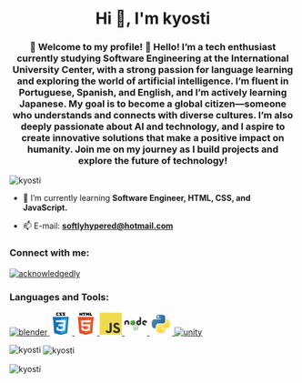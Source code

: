 <h1 align="center">Hi 👋, I'm kyosti</h1>
<h3 align="center">👋 Welcome to my profile! 👋 Hello! I’m a tech enthusiast currently studying Software Engineering at the International University Center, with a strong passion for language learning and exploring the world of artificial intelligence. I’m fluent in Portuguese, Spanish, and English, and I’m actively learning Japanese. My goal is to become a global citizen—someone who understands and connects with diverse cultures. I’m also deeply passionate about AI and technology, and I aspire to create innovative solutions that make a positive impact on humanity. Join me on my journey as I build projects and explore the future of technology!</h3>

<p align="left"> <img src="https://komarev.com/ghpvc/?username=kyosti&label=Profile%20views&color=0e75b6&style=flat" alt="kyosti" /> </p>

- 🌱 I’m currently learning **Software Engineer, HTML, CSS, and JavaScript.**

- 📫 E-mail: **softlyhypered@hotmail.com**

<h3 align="left">Connect with me:</h3>
<p align="left">
<a href="https://discord.gg/acknowledgedly" target="blank"><img align="center" src="https://raw.githubusercontent.com/rahuldkjain/github-profile-readme-generator/master/src/images/icons/Social/discord.svg" alt="acknowledgedly" height="30" width="40" /></a>
</p>

<h3 align="left">Languages and Tools:</h3>
<p align="left">
  <a href="https://www.blender.org/" target="_blank" rel="noreferrer"> <img src="https://download.blender.org/branding/community/blender_community_badge_white.svg" alt="blender" width="40" height="40"/> </a>
  <a href="https://www.w3schools.com/css/" target="_blank" rel="noreferrer"> <img src="https://raw.githubusercontent.com/devicons/devicon/master/icons/css3/css3-original-wordmark.svg" alt="css3" width="40" height="40"/> </a>
  <a href="https://www.w3.org/html/" target="_blank" rel="noreferrer"> <img src="https://raw.githubusercontent.com/devicons/devicon/master/icons/html5/html5-original-wordmark.svg" alt="html5" width="40" height="40"/> </a>
  <a href="https://developer.mozilla.org/en-US/docs/Web/JavaScript" target="_blank" rel="noreferrer"> <img src="https://raw.githubusercontent.com/devicons/devicon/master/icons/javascript/javascript-original.svg" alt="javascript" width="40" height="40"/> </a>
  <a href="https://nodejs.org" target="_blank" rel="noreferrer"> <img src="https://raw.githubusercontent.com/devicons/devicon/master/icons/nodejs/nodejs-original-wordmark.svg" alt="nodejs" width="40" height="40"/> </a>
  <a href="https://www.python.org" target="_blank" rel="noreferrer"> <img src="https://raw.githubusercontent.com/devicons/devicon/master/icons/python/python-original.svg" alt="python" width="40" height="40"/> </a>
  <a href="https://unity.com/" target="_blank" rel="noreferrer"> <img src="https://www.vectorlogo.zone/logos/unity3d/unity3d-icon.svg" alt="unity" width="40" height="40"/> </a>
</p>

<!-- Updated Stats with Dark Background and Light Text -->
<p>
  <img align="left" src="https://github-readme-stats.vercel.app/api/top-langs?username=kyosti&show_icons=true&locale=en&layout=compact&bg_color=000000&title_color=ffffff&text_color=ffffff" alt="kyosti" />
</p>

<p>&nbsp;<img align="center" src="https://github-readme-stats.vercel.app/api?username=kyosti&show_icons=true&locale=en&bg_color=000000&title_color=ffffff&text_color=ffffff" alt="kyosti" /></p>

<p><img align="center" src="https://github-readme-streak-stats.herokuapp.com/?user=kyosti&theme=black-ice&hide_border=true" alt="kyosti" /></p>
